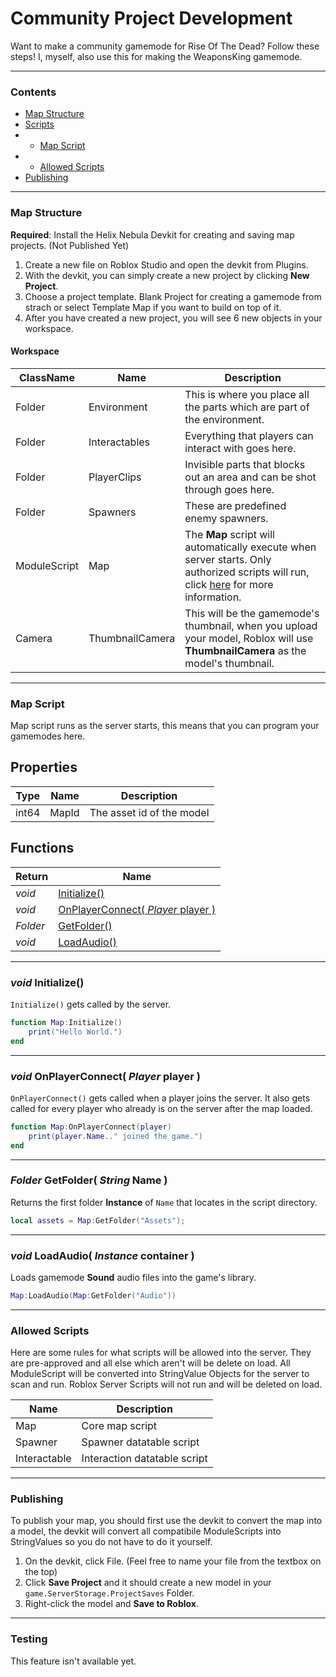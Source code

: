 # Community Project Development
Want to make a community gamemode for Rise Of The Dead? Follow these steps! I, myself, also use this for making the WeaponsKing gamemode.

---
### Contents
- [Map Structure](#map-structure)
- [Scripts](#scripts)
- - [Map Script](#map-script)
- - [Allowed Scripts](#allowed-scripts)
- [Publishing](#publishing)


---
### Map Structure
**Required**: Install the Helix Nebula Devkit for creating and saving map projects. (Not Published Yet)

1. Create a new file on Roblox Studio and open the devkit from Plugins.
2. With the devkit, you can simply create a new project by clicking **New Project**.
3. Choose a project template. Blank Project for creating a gamemode from strach or select Template Map if you want to build on top of it.
4. After you have created a new project, you will see 6 new objects in your workspace. 

#### Workspace
| ClassName | Name | Description |
| --- | --- | --- |
| Folder | Environment | This is where you place all the parts which are part of the environment. |
| Folder | Interactables | Everything that players can interact with goes here. |
| Folder | PlayerClips | Invisible parts that blocks out an area and can be shot through goes here. |
| Folder | Spawners | These are predefined enemy spawners. |
| ModuleScript | Map | The **Map** script will automatically execute when server starts. Only authorized scripts will run, click [here](#allowed-scripts) for more information. |
| Camera | ThumbnailCamera | This will be the gamemode's thumbnail, when you upload your model, Roblox will use **ThumbnailCamera** as the model's thumbnail. |

---
### Map Script
Map script runs as the server starts, this means that you can program your gamemodes here.

## Properties
| Type | Name | Description |
| --- | --- | --- |
| int64 | MapId | The asset id of the model |

## Functions
| Return | Name |
| --- | --- |
| *void* | [Initialize()](#void-initialize) |
| *void* | [OnPlayerConnect( *Player* player )](#void-onplayerconnect-player-player-) |
| *Folder* | [GetFolder()](#folder-getfolder-string-name-) |
| *void* | [LoadAudio()](#void-loadaudio-instance-container-) |

---
### *void* Initialize()
`Initialize()` gets called by the server.

```lua
function Map:Initialize()
	print("Hello World.")
end
```
---
### *void* OnPlayerConnect( *Player* player )
`OnPlayerConnect()` gets called when a player joins the server. It also gets called for every player who already is on the server after the map loaded.

```lua
function Map:OnPlayerConnect(player)
	print(player.Name.." joined the game.")
end
```

---
### *Folder* GetFolder( *String* Name )
Returns the first folder **Instance** of `Name` that locates in the script directory.

```lua
local assets = Map:GetFolder("Assets");
```
---
### *void* LoadAudio( *Instance* container )
Loads gamemode **Sound** audio files into the game's library.

```lua
Map:LoadAudio(Map:GetFolder("Audio"))
```

---
### Allowed Scripts
Here are some rules for what scripts will be allowed into the server. They are pre-approved and all else which aren't will be delete on load.
All ModuleScript will be converted into StringValue Objects for the server to scan and run. Roblox Server Scripts will not run and will be deleted on load. 

| Name | Description |
| --- | --- |
| Map | Core map script |
| Spawner | Spawner datatable script |
| Interactable | Interaction datatable script |

---
### Publishing
To publish your map, you should first use the devkit to convert the map into a model, the devkit will convert all compatibile ModuleScripts into StringValues so you do not have to do it yourself.

1. On the devkit, click File. (Feel free to name your file from the textbox on the top)
2. Click **Save Project** and it should create a new model in your `game.ServerStorage.ProjectSaves` Folder.
3. Right-click the model and **Save to Roblox**.

---
### Testing
This feature isn't available yet.